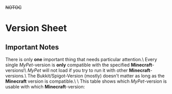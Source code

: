 ~~NOTOC~~
# Version Sheet

## Important Notes

There is only **one** important thing that needs particular attention.\\
Every single *MyPet*-version is **only** compatible with the specified **Minecraft**-versions!\\
*MyPet* will not load if you try to run it with other **Minecraft**-versions.\\
The Bukkit/Spigot-Version (mostly) doesn't matter as long as the **Minecraft** version is compatible.\\
\\
This table shows which *MyPet*-version is usable with which **Minecraft**-version:
